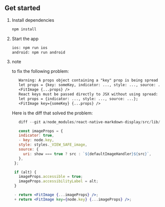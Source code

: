 ## Get started

1. Install dependencies

   ```bash
   npm install
   ```

2. Start the app

   ```bash
   ios: npm run ios
   android: npm run android
   ```

3. note

   to fix the following problem:

   ```diff
      Warning: A props object containing a "key" prop is being spread into JSX:
      let props = {key: someKey, indicator: ..., style: ..., source: ...};
      <FitImage {...props} />
      React keys must be passed directly to JSX without using spread:
      let props = {indicator: ..., style: ..., source: ...};
      <FitImage key={someKey} {...props} />
   ```

   Here is the diff that solved the problem:

   ```jsx
      diff --git a/node_modules/react-native-markdown-display/src/lib/renderRules.js

      const imageProps = {
      indicator: true,
      - key: node.key,
      style: styles._VIEW_SAFE_image,
      source: {
        uri: show === true ? src : `${defaultImageHandler}${src}`,
      },
    };

    if (alt) {
      imageProps.accessible = true;
      imageProps.accessibilityLabel = alt;
    }

    - return <FitImage {...imageProps} />;
    + return <FitImage key={node.key} {...imageProps} />;
   ```
